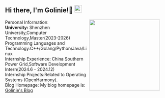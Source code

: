 


<h2> Hi there, I'm Golinie!👋 <img src="https://github.githubassets.com/images/mona-whisper.gif" height="24" /></h2>
<img align='right' src="https://media.giphy.com/media/836HiJc7pgzy8iNXCn/giphy.gif" width="230" />
<p>Personal Information:<br />
<strong>University:</strong> Shenzhen University,Computer Technology,Master(2023-2026)<br />
Programming Languages and Technology:C++/Golang/Python/Java/Linux <br />
Internship Experience: China Southern Power Grid,Software Development Intern(2024.6 - 2024.12)<br />
Internship Projects:Related to Operating Systems (OpenHarmony).<br />
Blog Homepage: My blog homepage is: <a href="https://blog.csdn.net/theaipower?spm=1001.2101.3001.5343">Golinie's Blog</a></p>

<!--
**Golinie/Golinie** is a ✨ _special_ ✨ repository because its `README.md` (this file) appears on your GitHub profile.

Here are some ideas to get you started:

- 🔭 I’m currently working on ...
- 🌱 I’m currently learning ...
- 👯 I’m looking to collaborate on ...
- 🤔 I’m looking for help with ...
- 💬 Ask me about ...
- 📫 How to reach me: ...
- 😄 Pronouns: ...
- ⚡ Fun fact: ...
-->
